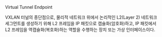Virtual Tunnel Endpoint

VXLAN 터널의 종단점으로, 물리적 네트워크 위에서 논리적인 L2(Layer 2) 네트워크 세그먼트를 생성하기 위해 L2 프레임을 IP 패킷으로 캡슐화(암호화)하고, IP 패킷에서 L2 프레임을 역캡슐화(복호화)하는 역할을 수행하는 장치 또는 가상 인터페이스이다.

